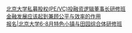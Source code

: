   
[北京大学私募股权(PE/VC)投融资逻辑董事长研修班](http://www.dianyue.me/archives/913/ru51d7rmrthe9tt6/)  
[金融发展应该起到兼顾公平与效率的作用](http://www.dianyue.me/archives/134/937ue3lk6puptadg/)  
[报名|北京大学6-8月特色小镇与田园综合体研修班](http://www.dianyue.me/archives/156/0ukzbkcyut4sl4wn/)